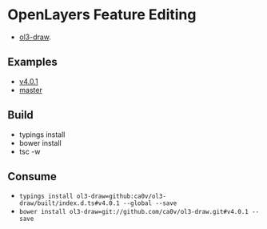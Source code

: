 # OpenLayers Feature Editing
* [ol3-draw](https://github.com/ca0v/ol3-draw).

## Examples

* [v4.0.1](https://rawgit.com/ca0v/ol3-draw/v4.0.1/rawgit.html)
* [master](https://rawgit.com/ca0v/ol3-draw/master/rawgit.html)

## Build

* typings install
* bower install
* tsc -w

## Consume

* `typings install ol3-draw=github:ca0v/ol3-draw/built/index.d.ts#v4.0.1 --global --save`
* `bower install ol3-draw=git://github.com/ca0v/ol3-draw.git#v4.0.1 --save`
